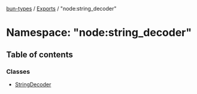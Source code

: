 [bun-types](../README.md) / [Exports](../modules.md) / "node:string\_decoder"

# Namespace: "node:string\_decoder"

## Table of contents

### Classes

- [StringDecoder](../classes/node_string_decoder_.StringDecoder.md)
